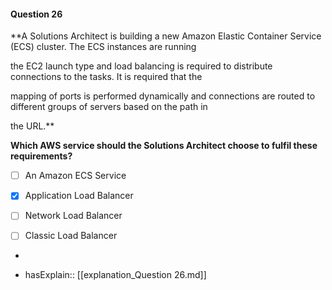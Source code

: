 #### Question  26


**A Solutions Architect is building a new Amazon Elastic Container Service (ECS) cluster. The ECS instances are running

the EC2 launch type and load balancing is required to distribute connections to the tasks. It is required that the

mapping of ports is performed dynamically and connections are routed to different groups of servers based on the path in

the URL.**


**Which AWS service should the Solutions Architect choose to fulfil these requirements?**


- [ ] An Amazon ECS Service


- [x] Application Load Balancer


- [ ] Network Load Balancer


- [ ] Classic Load Balancer


*

- hasExplain:: [[explanation_Question  26.md]]